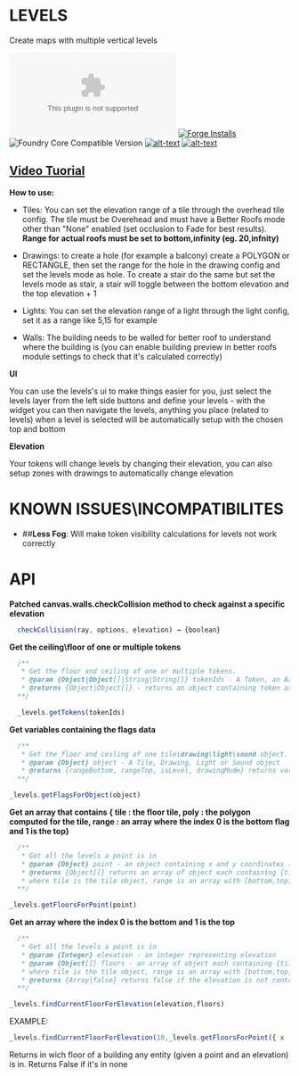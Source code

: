 # LEVELS
Create maps with multiple vertical levels

![Latest Release Download Count](https://img.shields.io/github/downloads/theripper93/Levels/latest/module.zip?color=2b82fc&label=DOWNLOADS&style=for-the-badge) [![Forge Installs](https://img.shields.io/badge/dynamic/json?label=Forge%20Installs&query=package.installs&suffix=%25&url=https%3A%2F%2Fforge-vtt.com%2Fapi%2Fbazaar%2Fpackage%2Flevels&colorB=03ff1c&style=for-the-badge)](https://forge-vtt.com/bazaar#package=levels) ![Foundry Core Compatible Version](https://img.shields.io/badge/dynamic/json.svg?url=https%3A%2F%2Fraw.githubusercontent.com%2Ftheripper93%2FLevels%2Fmain%2Fmodule.json&label=Foundry%20Version&query=$.compatibleCoreVersion&colorB=orange&style=for-the-badge) [![alt-text](https://img.shields.io/badge/-Patreon-%23ff424d?style=for-the-badge)](https://www.patreon.com/theripper93) [![alt-text](https://img.shields.io/badge/-Discord-%235662f6?style=for-the-badge)](https://discord.gg/F53gBjR97G)

## [Video Tuorial](https://youtu.be/VDOp1nNTwF0)

**How to use:**

* Tiles: You can set the elevation range of a tile through the overhead tile config. The tile must be Overehead and must have a Better Roofs mode other than "None" enabled (set occlusion to Fade for best results). **Range for actual roofs must be set to bottom,infinity (eg. 20,infnity)**

* Drawings: to create a hole (for example a balcony) create a POLYGON or RECTANGLE, then set the range for the hole in the drawing config and set the levels mode as hole. To create a stair do the same but set the levels mode as stair, a stair will toggle between the bottom elevation and the top elevation + 1

* Lights: You can set the elevation range of a light through the light config, set it as a range like 5,15 for example

* Walls: The building needs to be walled for better roof to understand where the building is (you can enable building preview in better roofs module settings to check that it's calculated correctly)

**UI**

You can use the levels's ui to make things easier for you, just select the levels layer from the left side buttons and define your levels - with the widget you can then navigate the levels, anything you place (related to levels) when a level is selected will be automatically setup with the chosen top and bottom

**Elevation**

Your tokens will change levels by changing their elevation, you can also setup zones with drawings to automatically change elevation

# **KNOWN ISSUES\INCOMPATIBILITES**

* ##**Less Fog**: Will make token visibility calculations for levels not work correctly

# **API**

**Patched canvas.walls.checkCollision method to check against a specific elevation**

```js
  checkCollision(ray, options, elevation) → {boolean}
```

**Get the ceiling\floor of one or multiple tokens**

```js
  /**
   * Get the floor and ceiling of one or multiple tokens.
   * @param {Object|Object[]|String|String[]} tokenIds - A Token, an Array of Tokens, a Token ID or an Array of Tokens IDs
   * @returns {Object|Object[]} - returns an object containing token as the token object and range as an Array with 0 = Floor 1 = Ceiling
  **/

  _levels.getTokens(tokenIds)
```

**Get variables containing the flags data**

```js
  /**
   * Get the floor and ceiling of one tile\drawing\light\sound object.
   * @param {Object} object - A Tile, Drawing, Light or Sound object
   * @returns {rangeBottom, rangeTop, isLevel, drawingMode} returns variables containing the flags data
  **/

_levels.getFlagsForObject(object)
```

**Get an array that contains { tile : the floor tile, poly : the polygon computed for the tile, range : an array where the index 0 is the bottom flag and 1 is the top}**

```js
  /**
   * Get all the levels a point is in
   * @param {Object} point - an object containing x and y coordinates {x:x,y:y}
   * @returns {Object[]} returns an array of object each containing {tile,range,poly}
   * where tile is the tile object, range is an array with [bottom,top] and poly is the polygon computed for the room
  **/

_levels.getFloorsForPoint(point)
```

**Get an array where the index 0 is the bottom and 1 is the top**

```js
  /**
   * Get all the levels a point is in
   * @param {Integer} elevation - an integer representing elevation
   * @param {Object[]} floors - an array of object each containing {tile,range,poly}
   * where tile is the tile object, range is an array with [bottom,top] and poly is the polygon computed for the room
   * @returns {Array|false} returns false if the elevation is not contained in any of the provided floors, return an Array with [bottom,top] if one is found
  **/

_levels.findCurrentFloorForElevation(elevation,floors)
```

EXAMPLE:

```js
_levels.findCurrentFloorForElevation(10,_levels.getFloorsForPoint({ x : token.center.x , y : token.center.y }))
```
Returns in wich floor of a building any entity (given a point and an elevation) is in. Returns False if it's in none
